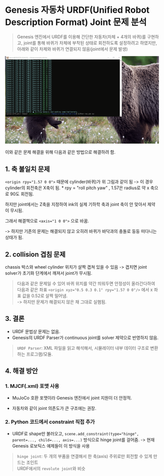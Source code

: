 # Genesis 자동차 URDF(Unified Robot Description Format) Joint 문제 분석

>  Genesis 엔진에서 URDF를 이용해 간단한 자동차(차체 + 4개의 바퀴)를 구현하고, joint를 통해 바퀴가 차체에 부착된 상태로 회전하도록 설정하려고 하였지만, 아래와 같이 차제와 바퀴가 연결되지 않음(joint에서 문제 발생)

![alt text](images/car1.gif)

이와 같은 문제 해결을 위해 다음과 같은 방법으로 해결하려 함.

## 1. 축 불일치 문제

```<origin rpy="1.57 0 0">``` 때문에 cylinder(바퀴)가 위 그림과 같이 됨 -> 이 경우 cylinder의 회전축은 X축이 됨. * rpy = "roll pitch yaw" , 1.57은 radius로 약 x 축으로 90도 회전됨.

하지만 joint에서는 <axis xyz="0 0 1"/> Z축을 지정하여 ink의 실제 기하학 축과 joint 축이 안 맞아서 제약이 무시됨.

그래서 해결책으로 ```<axis="1 0 0">``` 으로 바꿈.

-> 하지만 기존의 문제는 해결되지 않고 오히려 바퀴가 바닥과의 충돌로 둥둥 떠다니는 상태가 됨.

## 2. collision 겹침 문제

chassis 박스와 wheel cylinder 위치가 살짝 겹쳐 있을 수 있음 -> 겹치면 joint solver가 초기화 단계에서 깨져서 joint가 무시됨.

> 다음과 같은 문제일 수 있어 바퀴 위치를 약간 띄워두면 안정성이 올라간다하여 다음과 같은 좌표 ```<origin xyz="0.5 0.3 0.1" rpy="1.57 0 0"/>``` 에서 x 좌표 값을 0.52로 살짝 밀어냄.   
-> 하지만 문제가 해결되지 않은 채 그대로 실햄됨.

## 3. 결론

- URDF 문법상 문제는 없음.
- Genesis의 URDF Parser가 continuous joint를 solver 제약으로 반영하지 않음. 
> `URDF Parser`: XML 파일을 읽고 해석해서, 시뮬레이터 내부 데이터 구조로 변환하는 프로그램/모듈.



## 4. 해결 방안 

### 1. MJCF(.xml) 포맷 사용

- MuJoCo 호환 포맷이라 Genesis 엔진에서 joint 지원이 더 안정적.

- 자동차와 같이 joint 의존도가 큰 구조에는 권장.

### 2. Python 코드에서 constraint 직접 추가

- URDF로 shape만 불러오고, ```scene.add_constraint(type="hinge", parent=..., child=..., axis=...)``` 방식으로 hinge joint를 걸어줌. -> 현재 Genesis 로보틱스 예제들이 이 방식을 사용
> `hinge joint`: 두 개의 부품을 연결해서 한 축(axis) 주위로만 회전할 수 있게 만드는 조인트  
URDF에서의 `revolute joint`와 비슷